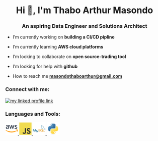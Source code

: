<h1 align="center">Hi 👋, I'm Thabo Arthur Masondo</h1>
<h3 align="center">An aspiring Data Engineer and Solutions Architect</h3>

-  I’m currently working on **building a CI/CD pipline**

-  I’m currently learning **AWS cloud platforms**

-  I’m looking to collaborate on **open source-trading tool**

-  I’m looking for help with **github**

-  How to reach me **masondothaboarthur@gmail.com**

<h3 align="left">Connect with me:</h3>
<p align="left">
<a href="https://www.linkedin.com/in/thaboarthur" target="_blank"> <img align="center" src="https://raw.githubusercontent.com/rahuldkjain/github-profile-readme-generator/master/src/images/icons/Social/linked-in-alt.svg" alt="my linked profile link" height="30" width="40" /></a>
</p>

<h3 align="left">Languages and Tools:</h3>
<p align="left"> <a href="https://aws.amazon.com" target="_blank" rel="noreferrer"> <img src="https://raw.githubusercontent.com/devicons/devicon/master/icons/amazonwebservices/amazonwebservices-original-wordmark.svg" alt="aws" width="40" height="40"/> </a> <a href="https://developer.mozilla.org/en-US/docs/Web/JavaScript" target="_blank" rel="noreferrer"> <img src="https://raw.githubusercontent.com/devicons/devicon/master/icons/javascript/javascript-original.svg" alt="javascript" width="40" height="40"/> </a> <a href="https://www.mysql.com/" target="_blank" rel="noreferrer"> <img src="https://raw.githubusercontent.com/devicons/devicon/master/icons/mysql/mysql-original-wordmark.svg" alt="mysql" width="40" height="40"/> </a> <a href="https://www.python.org" target="_blank" rel="noreferrer"> <img src="https://raw.githubusercontent.com/devicons/devicon/master/icons/python/python-original.svg" alt="python" width="40" height="40"/> </a> </p>
